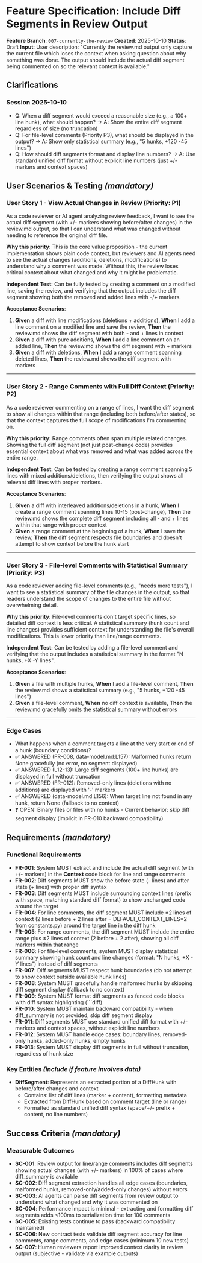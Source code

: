 # Feature Specification: Include Diff Segments in Review Output

**Feature Branch**: `007-currently-the-review`
**Created**: 2025-10-10
**Status**: Draft
**Input**: User description: "Currently the review.md output only capture the current file which loses the context when asking question about why something was done. The output should include the actual diff segment being commented on so the relevant context is available."

## Clarifications

### Session 2025-10-10

- Q: When a diff segment would exceed a reasonable size (e.g., a 100+ line hunk), what should happen? → A: Show the entire diff segment regardless of size (no truncation)
- Q: For file-level comments (Priority P3), what should be displayed in the output? → A: Show only statistical summary (e.g., "5 hunks, +120 -45 lines")
- Q: How should diff segments format and display line numbers? → A: Use standard unified diff format without explicit line numbers (just +/- markers and context spaces)

## User Scenarios & Testing *(mandatory)*

### User Story 1 - View Actual Changes in Review (Priority: P1)

As a code reviewer or AI agent analyzing review feedback, I want to see the actual diff segment (with +/- markers showing before/after changes) in the review.md output, so that I can understand what was changed without needing to reference the original diff file.

**Why this priority**: This is the core value proposition - the current implementation shows plain code context, but reviewers and AI agents need to see the actual changes (additions, deletions, modifications) to understand why a comment was made. Without this, the review loses critical context about what changed and why it might be problematic.

**Independent Test**: Can be fully tested by creating a comment on a modified line, saving the review, and verifying that the output includes the diff segment showing both the removed and added lines with -/+ markers.

**Acceptance Scenarios**:

1. **Given** a diff with line modifications (deletions + additions), **When** I add a line comment on a modified line and save the review, **Then** the review.md shows the diff segment with both - and + lines in context
2. **Given** a diff with pure additions, **When** I add a line comment on an added line, **Then** the review.md shows the diff segment with + markers
3. **Given** a diff with deletions, **When** I add a range comment spanning deleted lines, **Then** the review.md shows the diff segment with - markers

---

### User Story 2 - Range Comments with Full Diff Context (Priority: P2)

As a code reviewer commenting on a range of lines, I want the diff segment to show all changes within that range (including both before/after states), so that the context captures the full scope of modifications I'm commenting on.

**Why this priority**: Range comments often span multiple related changes. Showing the full diff segment (not just post-change code) provides essential context about what was removed and what was added across the entire range.

**Independent Test**: Can be tested by creating a range comment spanning 5 lines with mixed additions/deletions, then verifying the output shows all relevant diff lines with proper markers.

**Acceptance Scenarios**:

1. **Given** a diff with interleaved additions/deletions in a hunk, **When** I create a range comment spanning lines 10-15 (post-change), **Then** the review.md shows the complete diff segment including all - and + lines within that range with proper context
2. **Given** a range comment at the beginning of a hunk, **When** I save the review, **Then** the diff segment respects file boundaries and doesn't attempt to show context before the hunk start

---

### User Story 3 - File-level Comments with Statistical Summary (Priority: P3)

As a code reviewer adding file-level comments (e.g., "needs more tests"), I want to see a statistical summary of the file changes in the output, so that readers understand the scope of changes to the entire file without overwhelming detail.

**Why this priority**: File-level comments don't target specific lines, so detailed diff context is less critical. A statistical summary (hunk count and line changes) provides sufficient context for understanding the file's overall modifications. This is lower priority than line/range comments.

**Independent Test**: Can be tested by adding a file-level comment and verifying that the output includes a statistical summary in the format "N hunks, +X -Y lines".

**Acceptance Scenarios**:

1. **Given** a file with multiple hunks, **When** I add a file-level comment, **Then** the review.md shows a statistical summary (e.g., "5 hunks, +120 -45 lines")
2. **Given** a file-level comment, **When** no diff context is available, **Then** the review.md gracefully omits the statistical summary without errors

---

### Edge Cases

- What happens when a comment targets a line at the very start or end of a hunk (boundary conditions)?
- ✅ ANSWERED (FR-008, data-model.md:L157): Malformed hunks return None gracefully (no error, no segment displayed)
- ✅ ANSWERED (L12-13): Large diff segments (100+ line hunks) are displayed in full without truncation
- ✅ ANSWERED (FR-012): Removed-only lines (deletions with no additions) are displayed with '-' markers
- ✅ ANSWERED (data-model.md:L156): When target line not found in any hunk, return None (fallback to no context)
- ❓ OPEN: Binary files or files with no hunks - Current behavior: skip diff segment display (implicit in FR-010 backward compatibility)

## Requirements *(mandatory)*

### Functional Requirements

- **FR-001**: System MUST extract and include the actual diff segment (with +/- markers) in the **Context** code block for line and range comments
- **FR-002**: Diff segments MUST show the before state (- lines) and after state (+ lines) with proper diff syntax
- **FR-003**: Diff segments MUST include surrounding context lines (prefix with space, matching standard diff format) to show unchanged code around the target
- **FR-004**: For line comments, the diff segment MUST include ±2 lines of context (2 lines before + 2 lines after = DEFAULT_CONTEXT_LINES=2 from constants.py) around the target line in the diff hunk
- **FR-005**: For range comments, the diff segment MUST include the entire range plus ±2 lines of context (2 before + 2 after), showing all diff markers within that range
- **FR-006**: For file-level comments, system MUST display statistical summary showing hunk count and line changes (format: "N hunks, +X -Y lines") instead of diff segments
- **FR-007**: Diff segments MUST respect hunk boundaries (do not attempt to show context outside available hunk lines)
- **FR-008**: System MUST gracefully handle malformed hunks by skipping diff segment display (fallback to no context)
- **FR-009**: System MUST format diff segments as fenced code blocks with diff syntax highlighting (```diff)
- **FR-010**: System MUST maintain backward compatibility - when diff_summary is not provided, skip diff segment display
- **FR-011**: Diff segments MUST use standard unified diff format with +/- markers and context spaces, without explicit line numbers
- **FR-012**: System MUST handle edge cases: boundary lines, removed-only hunks, added-only hunks, empty hunks
- **FR-013**: System MUST display diff segments in full without truncation, regardless of hunk size

### Key Entities *(include if feature involves data)*

- **DiffSegment**: Represents an extracted portion of a DiffHunk with before/after changes and context
  - Contains: list of diff lines (marker + content), formatting metadata
  - Extracted from DiffHunk based on comment target (line or range)
  - Formatted as standard unified diff syntax (space/+/- prefix + content, no line numbers)

## Success Criteria *(mandatory)*

### Measurable Outcomes

- **SC-001**: Review output for line/range comments includes diff segments showing actual changes (with +/- markers) in 100% of cases where diff_summary is available
- **SC-002**: Diff segment extraction handles all edge cases (boundaries, malformed hunks, removed-only/added-only changes) without errors
- **SC-003**: AI agents can parse diff segments from review output to understand what changed and why it was commented on
- **SC-004**: Performance impact is minimal - extracting and formatting diff segments adds <100ms to serialization time for 100 comments
- **SC-005**: Existing tests continue to pass (backward compatibility maintained)
- **SC-006**: New contract tests validate diff segment accuracy for line comments, range comments, and edge cases (minimum 10 new tests)
- **SC-007**: Human reviewers report improved context clarity in review output (subjective - validate via example outputs)
